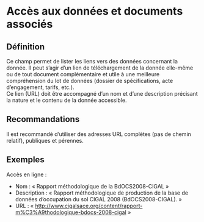 <!-- Begin @dataLinkages.md -->

# Accès aux données et documents associés

## Définition

Ce champ permet de lister les liens vers des données concernant la donnée. Il peut s’agir d’un lien de téléchargement de la donnée elle-même ou de tout document complémentaire et utile à une meilleure compréhension du lot de données (dossier de spécifications, acte d’engagement, tarifs, etc.).  
Ce lien (URL) doit être accompagné d’un nom et d’une description précisant la nature et le contenu de la donnée accessible.

## Recommandations

Il est recommandé d’utiliser des adresses URL complètes (pas de chemin relatif), publiques et pérennes.

## Exemples

Accès en ligne :

- Nom : « Rapport méthodologique de la BdOCS2008-CIGAL »
- Description : « Rapport méthodologique de production de la base de données d’occupation du sol CIGAL 2008 (BdOCS2008-CIGAL). »
- URL : « http://www.cigalsace.org/content/rapport-m%C3%A9thodologique-bdocs-2008-cigal »

<!-- End @dataLinkages.md -->
